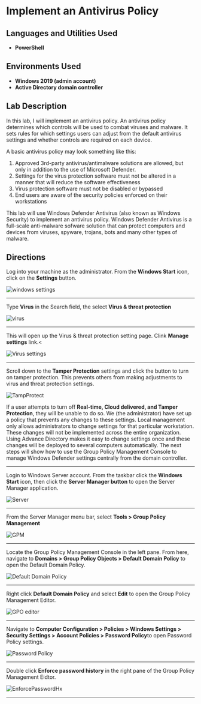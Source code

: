 
<h1>Implement an Antivirus Policy</h1>

<h2>Languages and Utilities Used</h2>

- <b>PowerShell</b> 

<h2>Environments Used</h2>

- <b>Windows 2019 (admin account)</b> 
- <b>Active Directory domain controller</b> 


<h2>Lab Description</h2>
  <p>In this lab, I will implement an antivirus policy. An antivirus policy determines which controls will be used to combat viruses and malware. It sets rules for which settings users can adjust from the default antivirus settings and whether controls are required on each device. </p>
  
  <p>A basic antivirus policy may look something like this:
    <ol>
       <li>Approved 3rd-party antivirus/antimalware solutions are allowed, but only in addition to the use of Microsoft Defender.</li>
       <li>Settings for the virus protection software must not be altered in a manner that will reduce the software effectiveness</li>
       <li>Virus protection software must not be disabled or bypassed</li>
       <li>End users are aware of the security policies enforced on their workstations</li>
    </ol>
    </hr>
<p>This lab will use Windows Defender Antivirus (also known as Windows Security) to implement an antivirus policy. Windows Defender Antivirus is a full-scale anti-malware sofware solution that can protect computers and devices from viruses, spyware, trojans, bots and many other types of malware. 
  <h2>Directions</h2>
    <p>Log into your machine as the administrator. From the <b>Windows Start</b> icon, click on the <b>Settings</b> button.</p>
    
![windows settings](https://user-images.githubusercontent.com/107451613/178303658-171cfec8-b55f-4378-add5-e7448a08997d.png)

<hr>

 <p>Type <b>Virus</b> in the Search field, the select <b>Virus & threat protection</b></p>

![virus](https://user-images.githubusercontent.com/107451613/178304082-9ea6a2ab-5051-413b-9753-01b850eb4dc2.png)

<hr>

<p>This will open up the Virus & threat protection setting page. Clink <b>Manage settings</b> link.<</p>

![Virus settings](https://user-images.githubusercontent.com/107451613/178304651-19354084-c36d-4f4a-8075-84be4dedbc49.png)

<hr>

<p>Scroll down to the <b>Tamper Protection</b> settings and click the button to turn on tamper protection. This prevents others from making adjustments to virus and threat protection settings. <p>

![TampProtect](https://user-images.githubusercontent.com/107451613/178309980-b91b74a4-6e8e-4366-b49a-c8edfcbd4529.PNG)
  
If a user attempts to turn off <b>Real-time, Cloud delivered, and Tamper Protection</b>, they will be unable to do so. We (the administrator) have set up a policy that prevents any changes to these settings. Local management only allows administrators to change settings for that particular workstation. These changes will not be implemented across the entire organization. Using Advance Directory makes it easy to change settings once and these changes will be deployed to several computers automatically. The next steps will show how to use the Group Policy Management Console to manage Windows Defender settings centrally from the domain controller. </p>

<hr>

<p>Login to Windows Server account. From the taskbar click the <b>Windows Start</b> icon, then click the <b>Server Manager button</b> to open the Server Manager application.<p>

![Server](https://user-images.githubusercontent.com/107451613/178322369-0a93d98d-8eed-4c31-a98d-50abdf27c522.PNG)
  
<hr>
  
<p>From the Server Manager menu bar, select <b>Tools > Group Policy Management</b></p>

![GPM](https://user-images.githubusercontent.com/107451613/178326022-49902a75-444d-4866-81dc-49d0e55ea97f.PNG)

<hr>
<p>Locate the Group Policy Management Console in the left pane. From here, navigate to <b><Forest > Domains > Group Policy Objects > Default Domain Policy</b> to open the Default Domain Policy.</p>

![Default Domain Policy](https://user-images.githubusercontent.com/107451613/178328663-0db95780-d75c-42f7-bbbd-341e19ebd2f8.png)

<hr>

<p>Right click <b>Default Domain Policy</b> and select <b>Edit</b> to open the Group Policy Management Editor. 
  
 ![GPO editor](https://user-images.githubusercontent.com/107451613/178329398-e33dcb1a-1cfe-47e7-8163-9d33bf8f382d.png)
  
 <hr>

<p>Navigate to <b>Computer Configuration > Policies > Windows Settings > Security Settings > Account Policies > Password Policy</b>to open Password Policy settings. 
  
![Password Policy](https://user-images.githubusercontent.com/107451613/178329907-b0f0d4cf-c468-4d1e-97a1-08738f5a8e1c.png)
  
 <hr>
<p>Double click <b>Enforce password history</b> in the right pane of the Group Policy Management Eidtor.<p>
  
![EnforcePasswordHx](https://user-images.githubusercontent.com/107451613/178330434-b8b77c34-322b-442d-b6ea-83bcd41f3622.png)
  
 <hr>
